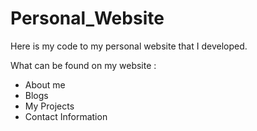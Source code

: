 # Personal_Website

Here is my code to my personal website that I developed.

What can be found on my website : 
* About me
* Blogs
* My Projects
* Contact Information
